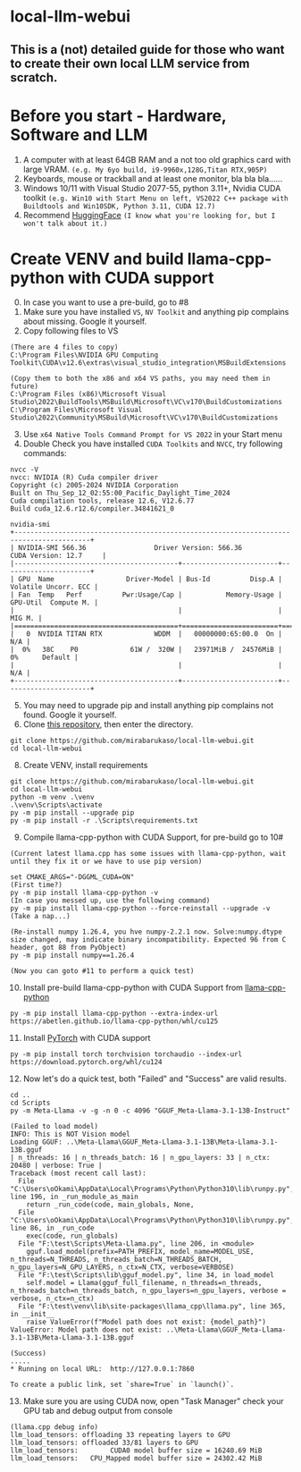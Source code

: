 # local-llm-webui
This is a (not) detailed guide for those who want to create their own local LLM service from scratch.    
------
   
# Before you start - Hardware, Software and LLM
1. A computer with at least 64GB RAM and a not too old graphics card with large VRAM. `(e.g. My 6yo build, i9-9960x,128G,Titan RTX,905P)`   
2. Keyboards, mouse or trackball and at least one monitor, bla bla bla......   
3. Windows 10/11 with Visual Studio 2077-55, python 3.11+, Nvidia CUDA toolkit `(e.g. Win10 with Start Menu on left, VS2022 C++ package with Buildtools and Win10SDK, Python 3.11, CUDA 12.7)`   
4. Recommend [HuggingFace](https://huggingface.co/) `(I know what you're looking for, but I won't talk about it.)`    

# Create VENV and build llama-cpp-python with CUDA support
0. In case you want to use a pre-build, go to #8
1. Make sure you have installed `VS`, `NV Toolkit` and anything pip complains about missing. Google it yourself.
2. Copy following files to VS
```
(There are 4 files to copy)
C:\Program Files\NVIDIA GPU Computing Toolkit\CUDA\v12.6\extras\visual_studio_integration\MSBuildExtensions

(Copy them to both the x86 and x64 VS paths, you may need them in future)
C:\Program Files (x86)\Microsoft Visual Studio\2022\BuildTools\MSBuild\Microsoft\VC\v170\BuildCustomizations
C:\Program Files\Microsoft Visual Studio\2022\Community\MSBuild\Microsoft\VC\v170\BuildCustomizations
```
3. Use `x64 Native Tools Command Prompt for VS 2022` in your Start menu
4. Double Check you have installed `CUDA Toolkits` and `NVCC`, try following commands:   
```
nvcc -V
nvcc: NVIDIA (R) Cuda compiler driver
Copyright (c) 2005-2024 NVIDIA Corporation
Built on Thu_Sep_12_02:55:00_Pacific_Daylight_Time_2024
Cuda compilation tools, release 12.6, V12.6.77
Build cuda_12.6.r12.6/compiler.34841621_0

nvidia-smi
+-----------------------------------------------------------------------------------------+
| NVIDIA-SMI 566.36                 Driver Version: 566.36         CUDA Version: 12.7     |
|-----------------------------------------+------------------------+----------------------+
| GPU  Name                  Driver-Model | Bus-Id          Disp.A | Volatile Uncorr. ECC |
| Fan  Temp   Perf          Pwr:Usage/Cap |           Memory-Usage | GPU-Util  Compute M. |
|                                         |                        |               MIG M. |
|=========================================+========================+======================|
|   0  NVIDIA TITAN RTX             WDDM  |   00000000:65:00.0  On |                  N/A |
|  0%   38C    P0             61W /  320W |   23971MiB /  24576MiB |      0%      Default |
|                                         |                        |                  N/A |
+-----------------------------------------+------------------------+----------------------+
```
5. You may need to upgrade pip and install anything pip complains not found. Google it yourself.    
6. Clone [this repository](https://github.com/mirabarukaso/local-llm-webui/tree/main), then enter the directory.
```
git clone https://github.com/mirabarukaso/local-llm-webui.git
cd local-llm-webui
```
8. Create VENV, install requirements   
```
git clone https://github.com/mirabarukaso/local-llm-webui.git
cd local-llm-webui
python -m venv .\venv
.\venv\Scripts\activate
py -m pip install --upgrade pip
py -m pip install -r .\Scripts\requirements.txt
```
9. Compile llama-cpp-python with CUDA Support, for pre-build go to 10#    
```
(Current latest llama.cpp has some issues with llama-cpp-python, wait until they fix it or we have to use pip version)

set CMAKE_ARGS="-DGGML_CUDA=ON"
(First time?)
py -m pip install llama-cpp-python -v
(In case you messed up, use the following command)
py -m pip install llama-cpp-python --force-reinstall --upgrade -v
(Take a nap...)

(Re-install numpy 1.26.4, you hve numpy-2.2.1 now. Solve:numpy.dtype size changed, may indicate binary incompatibility. Expected 96 from C header, got 88 from PyObject)
py -m pip install numpy==1.26.4

(Now you can goto #11 to perform a quick test)
```
10. Install pre-build llama-cpp-python with CUDA Support from [llama-cpp-python](https://github.com/abetlen/llama-cpp-python)
```
py -m pip install llama-cpp-python --extra-index-url https://abetlen.github.io/llama-cpp-python/whl/cu125
```
11. Install [PyTorch](https://pytorch.org/get-started/locally/) with CUDA support
```
py -m pip install torch torchvision torchaudio --index-url https://download.pytorch.org/whl/cu124
```
12. Now let's do a quick test, both "Failed" and "Success" are valid results.
```
cd ..
cd Scripts
py -m Meta-Llama -v -g -n 0 -c 4096 "GGUF_Meta-Llama-3.1-13B-Instruct"

(Failed to load model)
INFO: This is NOT Vision model
Loading GGUF: ..\Meta-Llama\GGUF_Meta-Llama-3.1-13B\Meta-Llama-3.1-13B.gguf
| n_threads: 16 | n_threads_batch: 16 | n_gpu_layers: 33 | n_ctx: 20480 | verbose: True |
Traceback (most recent call last):
  File "C:\Users\oOkami\AppData\Local\Programs\Python\Python310\lib\runpy.py", line 196, in _run_module_as_main
    return _run_code(code, main_globals, None,
  File "C:\Users\oOkami\AppData\Local\Programs\Python\Python310\lib\runpy.py", line 86, in _run_code
    exec(code, run_globals)
  File "F:\test\Scripts\Meta-Llama.py", line 206, in <module>
    gguf.load_model(prefix=PATH_PREFIX, model_name=MODEL_USE, n_threads=N_THREADS, n_threads_batch=N_THREADS_BATCH, n_gpu_layers=N_GPU_LAYERS, n_ctx=N_CTX, verbose=VERBOSE)
  File "F:\test\Scripts\lib\gguf_model.py", line 34, in load_model
    self.model = Llama(gguf_full_filename, n_threads=n_threads, n_threads_batch=n_threads_batch, n_gpu_layers=n_gpu_layers, verbose = verbose, n_ctx=n_ctx)
  File "F:\test\venv\lib\site-packages\llama_cpp\llama.py", line 365, in __init__
    raise ValueError(f"Model path does not exist: {model_path}")
ValueError: Model path does not exist: ..\Meta-Llama\GGUF_Meta-Llama-3.1-13B\Meta-Llama-3.1-13B.gguf

(Success)
.....
* Running on local URL:  http://127.0.0.1:7860

To create a public link, set `share=True` in `launch()`.
```
13. Make sure you are using CUDA now, open "Task Manager" check your GPU tab and debug output from console
```
(llama.cpp debug info)
llm_load_tensors: offloading 33 repeating layers to GPU
llm_load_tensors: offloaded 33/81 layers to GPU
llm_load_tensors:        CUDA0 model buffer size = 16240.69 MiB
llm_load_tensors:   CPU_Mapped model buffer size = 24302.42 MiB
```
